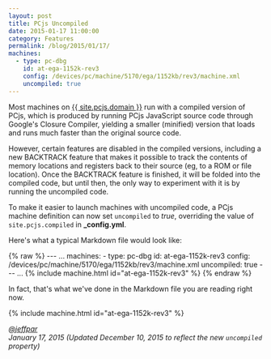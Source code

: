 ```yaml
---
layout: post
title: PCjs Uncompiled
date: 2015-01-17 11:00:00
category: Features
permalink: /blog/2015/01/17/
machines:
  - type: pc-dbg
    id: at-ega-1152k-rev3
    config: /devices/pc/machine/5170/ega/1152kb/rev3/machine.xml
    uncompiled: true
---
```


Most machines on [{{ site.pcjs.domain }}](/) run with a compiled version of PCjs, which is produced
by running PCjs JavaScript source code through Google's Closure Compiler, yielding a smaller (minified)
version that loads and runs much faster than the original source code.

However, certain features are disabled in the compiled versions, including a new BACKTRACK feature that
makes it possible to track the contents of memory locations and registers back to their source (eg, to a ROM
or file location).  Once the BACKTRACK feature is finished, it will be folded into the compiled code, but until
then, the only way to experiment with it is by running the uncompiled code.

To make it easier to launch machines with uncompiled code, a PCjs machine definition can now set `uncompiled`
to *true*, overriding the value of `site.pcjs.compiled` in **_config.yml**.

Here's what a typical Markdown file would look like:

{% raw %}
	---
	...
	machines:
	  - type: pc-dbg
	    id: at-ega-1152k-rev3
	    config: /devices/pc/machine/5170/ega/1152kb/rev3/machine.xml
	    uncompiled: true
	---
	...
	{% include machine.html id="at-ega-1152k-rev3" %}
{% endraw %}

In fact, that's what we've done in the Markdown file you are reading right now. 

{% include machine.html id="at-ega-1152k-rev3" %}

*[@jeffpar](http://twitter.com/jeffpar)*  
*January 17, 2015 (Updated December 10, 2015 to reflect the new `uncompiled` property)*
